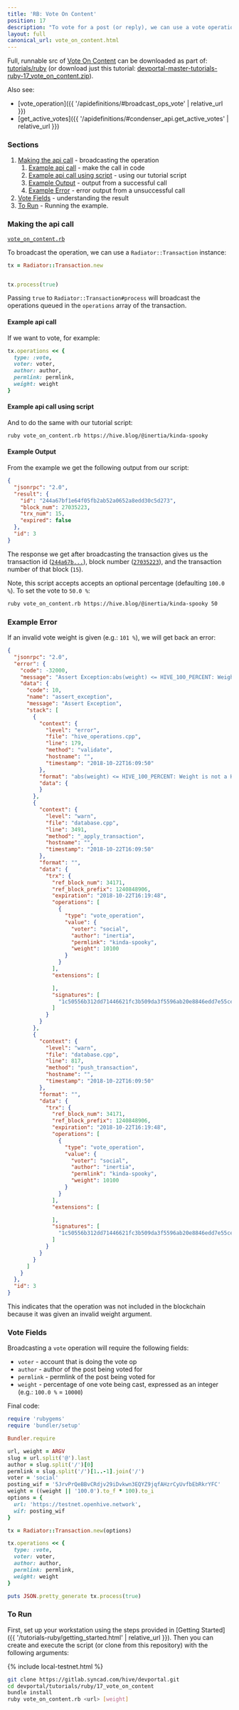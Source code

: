 ```yaml
---
title: 'RB: Vote On Content'
position: 17
description: "To vote for a post (or reply), we can use a vote operation and provide the voting weight (the percentage of one vote being cast)."
layout: full
canonical_url: vote_on_content.html
---
```

Full, runnable src of [Vote On Content](https://gitlab.syncad.com/hive/devportal/-/tree/master/tutorials/ruby/17_vote_on_content) can be downloaded as part of: [tutorials/ruby](https://gitlab.syncad.com/hive/devportal/-/tree/master/tutorials/ruby) (or download just this tutorial: [devportal-master-tutorials-ruby-17_vote_on_content.zip](https://gitlab.syncad.com/hive/devportal/-/archive/master/devportal-master.zip?path=tutorials/ruby/17_vote_on_content)).

Also see:
* [vote_operation]({{ '/apidefinitions/#broadcast_ops_vote' | relative_url }})
* [get_active_votes]({{ '/apidefinitions/#condenser_api.get_active_votes' | relative_url }})

### Sections

1. [Making the api call](#making-the-api-call) - broadcasting the operation
    1. [Example api call](#example-api-call) - make the call in code
    1. [Example api call using script](#example-api-call-using-script) - using our tutorial script
    1. [Example Output](#example-output) - output from a successful call
    1. [Example Error](#example-error) - error output from a unsuccessful call
1. [Vote Fields](#vote-fields) - understanding the result
1. [To Run](#to-run) - Running the example.

### Making the api call

[`vote_on_content.rb`](https://gitlab.syncad.com/hive/devportal/-/blob/master/tutorials/ruby/17_vote_on_content/vote_on_content.rb)

To broadcast the operation, we can use a `Radiator::Transaction` instance:

```ruby
tx = Radiator::Transaction.new


tx.process(true)
```

Passing `true` to `Radiator::Transaction#process` will broadcast the operations queued in the `operations` array of the transaction.

#### Example api call

If we want to vote, for example:

```ruby
tx.operations << {
  type: :vote,
  voter: voter,
  author: author,
  permlink: permlink,
  weight: weight
}
```

#### Example api call using script

And to do the same with our tutorial script:

```bash
ruby vote_on_content.rb https://hive.blog/@inertia/kinda-spooky
```

#### Example Output

From the example we get the following output from our script:

```json
{
  "jsonrpc": "2.0",
  "result": {
    "id": "244a67bf1e64f05fb2ab52a0652a8edd30c5d273",
    "block_num": 27035223,
    "trx_num": 15,
    "expired": false
  },
  "id": 3
}
```

The response we get after broadcasting the transaction gives us the transaction id ([`244a67b...`](https://hiveblocks.com/tx/244a67bf1e64f05fb2ab52a0652a8edd30c5d273)), block number ([`27035223`](https://hiveblocks.com/b/27035223)), and the transaction number of that block (`15`).

Note, this script accepts accepts an optional percentage (defaulting `100.0 %`).  To set the vote to `50.0 %`:

```bash
ruby vote_on_content.rb https://hive.blog/@inertia/kinda-spooky 50
```

### Example Error

If an invalid vote weight is given (e.g.: `101 %`), we will get back an error:

```json
{
  "jsonrpc": "2.0",
  "error": {
    "code": -32000,
    "message": "Assert Exception:abs(weight) <= HIVE_100_PERCENT: Weight is not a HIVE percentage",
    "data": {
      "code": 10,
      "name": "assert_exception",
      "message": "Assert Exception",
      "stack": [
        {
          "context": {
            "level": "error",
            "file": "hive_operations.cpp",
            "line": 179,
            "method": "validate",
            "hostname": "",
            "timestamp": "2018-10-22T16:09:50"
          },
          "format": "abs(weight) <= HIVE_100_PERCENT: Weight is not a HIVE percentage",
          "data": {
          }
        },
        {
          "context": {
            "level": "warn",
            "file": "database.cpp",
            "line": 3491,
            "method": "_apply_transaction",
            "hostname": "",
            "timestamp": "2018-10-22T16:09:50"
          },
          "format": "",
          "data": {
            "trx": {
              "ref_block_num": 34171,
              "ref_block_prefix": 1240848906,
              "expiration": "2018-10-22T16:19:48",
              "operations": [
                {
                  "type": "vote_operation",
                  "value": {
                    "voter": "social",
                    "author": "inertia",
                    "permlink": "kinda-spooky",
                    "weight": 10100
                  }
                }
              ],
              "extensions": [

              ],
              "signatures": [
                "1c50556b312dd71446621fc3b509da3f5596ab20e8846edd7e55ce5fb13f51742c77d1ab021afa43e039ed2655f28beb1859924ddc6db1087742f3e63e4bc2502b"
              ]
            }
          }
        },
        {
          "context": {
            "level": "warn",
            "file": "database.cpp",
            "line": 817,
            "method": "push_transaction",
            "hostname": "",
            "timestamp": "2018-10-22T16:09:50"
          },
          "format": "",
          "data": {
            "trx": {
              "ref_block_num": 34171,
              "ref_block_prefix": 1240848906,
              "expiration": "2018-10-22T16:19:48",
              "operations": [
                {
                  "type": "vote_operation",
                  "value": {
                    "voter": "social",
                    "author": "inertia",
                    "permlink": "kinda-spooky",
                    "weight": 10100
                  }
                }
              ],
              "extensions": [

              ],
              "signatures": [
                "1c50556b312dd71446621fc3b509da3f5596ab20e8846edd7e55ce5fb13f51742c77d1ab021afa43e039ed2655f28beb1859924ddc6db1087742f3e63e4bc2502b"
              ]
            }
          }
        }
      ]
    }
  },
  "id": 3
}
```

This indicates that the operation was not included in the blockchain because it was given an invalid weight argument.

### Vote Fields

Broadcasting a `vote` operation will require the following fields:

* `voter` - account that is doing the vote op
* `author` - author of the post being voted for
* `permlink` - permlink of the post being voted for
* `weight` - percentage of one vote being cast, expressed as an integer (e.g.: `100.0 %` = `10000`)

Final code:

```ruby
require 'rubygems'
require 'bundler/setup'

Bundler.require

url, weight = ARGV
slug = url.split('@').last
author = slug.split('/')[0]
permlink = slug.split('/')[1..-1].join('/')
voter = 'social'
posting_wif = '5JrvPrQeBBvCRdjv29iDvkwn3EQYZ9jqfAHzrCyUvfbEbRkrYFC'
weight = ((weight || '100.0').to_f * 100).to_i
options = {
  url: 'https://testnet.openhive.network',
  wif: posting_wif
}

tx = Radiator::Transaction.new(options)

tx.operations << {
  type: :vote,
  voter: voter,
  author: author,
  permlink: permlink,
  weight: weight
}

puts JSON.pretty_generate tx.process(true)

```

### To Run

First, set up your workstation using the steps provided in [Getting Started]({{ '/tutorials-ruby/getting_started.html' | relative_url }}).  Then you can create and execute the script (or clone from this repository) with the following arguments:

{% include local-testnet.html %}

```bash
git clone https://gitlab.syncad.com/hive/devportal.git
cd devportal/tutorials/ruby/17_vote_on_content
bundle install
ruby vote_on_content.rb <url> [weight]
```

